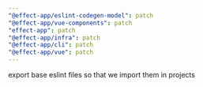 ```yaml
---
"@effect-app/eslint-codegen-model": patch
"@effect-app/vue-components": patch
"effect-app": patch
"@effect-app/infra": patch
"@effect-app/cli": patch
"@effect-app/vue": patch
---
```


export base eslint files so that we import them in projects
